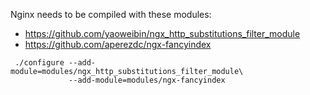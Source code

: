 Nginx needs to be compiled with these modules:

* https://github.com/yaoweibin/ngx_http_substitutions_filter_module
* https://github.com/aperezdc/ngx-fancyindex

```
 ./configure --add-module=modules/ngx_http_substitutions_filter_module\
             --add-module=modules/ngx-fancyindex
 ```
